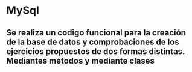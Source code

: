 # MySql

## Se realiza un codigo funcional para la creación de la base de datos y comprobaciones de los ejercicios propuestos de dos formas distintas. Mediantes métodos y mediante clases
